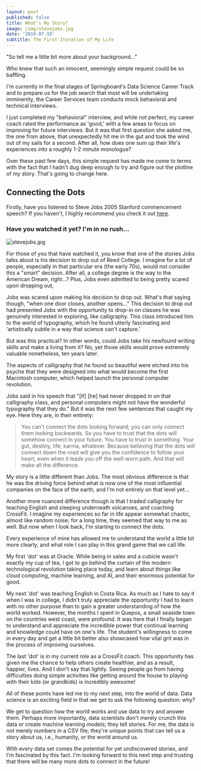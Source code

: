 ```yaml
---
layout: post
published: false
title: What's My Story?
image: /img/stevejobs.jpg
date: '2019-07-19'
subtitle: The First Iteration of My Life
---
```

"So tell me a little bit more about your background..."

Who knew that such an innocent, seemingly simple request could be so baffling. 

I'm currently in the final stages of Springboard's Data Science Career Track and to prepare us for the job search that most will be undertaking imminently, the Career Services team conducts mock behavioral and technical interviews.

I just completed my "behavioral" interview, and while not perfect, my career coach rated the performance as 'good,' with a few areas to focus on improving for future interviews. But it was that first question she asked me, the one from above, that unexpectedly hit me in the gut and took the wind out of my sails for a second. After all, how does one sum up their life's experiences into a roughly 1-2 minute monologue?

Over these past few days, this simple request has made me come to terms with the fact that I hadn't dug deep enough to try and figure out the plotline of my story. That's going to change here. 

## Connecting the Dots

Firstly, have you listened to Steve Jobs 2005 Stanford commencement speech? If you haven't, I highly recommend you check it out [here](https://www.youtube.com/embed/UF8uR6Z6KLc?start=47).

### Have you watched it yet? I'm in no rush...

![stevejobs.jpg]({{site.baseurl}}/img/stevejobs.jpg)

For those of you that have watched it, you know that one of the stories Jobs talks about is his decision to drop out of Reed College. I imagine for a lot of people, especially in that particular era (the early 70s), would not consider this a "smart" decision. After all, a college degree is the way to the American Dream, right...? Plus, Jobs even admitted to being pretty scared upon dropping out, 

Jobs was scared upon making his decision to drop out. What's that saying though, "when one door closes, another opens..." This decision to drop out had presented Jobs with the opportunity to drop-in on classes he was genuinely interested in exploring, like calligraphy. This class introduced him to the world of typography, which he found utterly fascinating and 'artistically subtle in a way that science can't capture.'

But was this practical? In other words, could Jobs take his newfound writing skills and make a living from it? No, yet those skills would prove extremely valuable nonetheless, ten years later. 

The aspects of calligraphy that he found so beautiful were etched into his psyche that they were designed into what would become the first Macintosh computer, which helped launch the personal computer revolution. 

Jobs said in his speech that "[if] [he] had never dropped in on that calligraphy class, and personal computers might not have the wonderful typography that they do." But it was the next few sentences that caught my eye. Here they are, in their entirety:

> You can't connect the dots looking forward; you can only connect them looking backwards. So you have to trust that the dots will somehow connect in your future. You have to trust in something. Your gut, destiny, life, karma, whatever. Because believing that the dots will connect down the road will give you the confidence to follow your heart, even when it leads you off the well-worn path. And that will make all the difference.

My story is a little different than Jobs. The most obvious difference is that he was the driving force behind what is now one of the most influential companies on the face of the earth, and I'm not entirely on that level yet...

Another more nuanced difference though is that I traded calligraphy for teaching English and sleeping underneath volcanoes, and coaching CrossFit. I imagine my experiences so far in life appear somewhat chaotic, almost like random noise; for a long time, they seemed that way to me as well. But now when I look back, I'm starting to connect the dots. 

Every experience of mine has allowed me to understand the world a little bit more clearly, and what role I can play in this grand game that we call life. 

My first 'dot' was at Oracle. While being in sales and a cubicle wasn't exactly my cup of tea, I got to go behind the curtain of the modern technological revolution taking place today, and learn about things like cloud computing, machine learning, and AI, and their enormous potential for good. 

My next 'dot' was teaching English in Costa Rica. As much as I hate to say it when I was in college, I didn't truly appreciate the opportunity I had to learn with no other purpose than to gain a greater understanding of how the world worked. However, the months I spent in Quepos, a small seaside town on the countries west coast, were profound. It was here that I finally began to understand and appreciate the incredible power that continual learning and knowledge could have on one's life. The student's willingness to come in every day and get a little bit better also showcased how vital grit was in the process of improving ourselves.

The last 'dot' is in my current role as a CrossFit coach. This opportunity has given me the chance to help others create healthier, and as a result, happier, lives. And I don't say that lightly. Seeing people go from having difficulties doing simple activities like getting around the house to playing with their kids (or grandkids) is incredibly awesome! 

All of these points have led me to my next step, into the world of data. Data science is an exciting field in that we get to ask the following question: why? 

We get to question how the world works and use data to try and answer them. Perhaps more importantly, data scientists don't merely crunch this data or create machine learning models; they tell stories. For me, the data is not merely numbers in a CSV file; they're unique points that can tell us a story about us, i.e., humanity, or the world around us. 

With every data set comes the potential for yet undiscovered stories, and I'm fascinated by this fact. I'm looking forward to this next step and trusting that there will be many more dots to connect in the future! 











